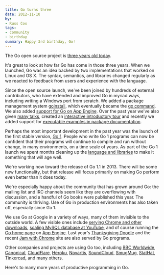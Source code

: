 ```yaml
---
title: Go turns three
date: 2012-11-10
by:
- Russ Cox
tags:
- community
- birthday
summary: Happy 3rd birthday, Go!
---
```



The Go open source project is
[three years old today](http://google-opensource.blogspot.com/2009/11/hey-ho-lets-go.html).

It's great to look at how far Go has come in those three years.
When we launched, Go was an idea backed by two implementations that worked on Linux and OS X.
The syntax, semantics, and libraries changed regularly as we reacted to feedback from users
and experience with the language.

Since the open source launch,
we've been joined by
hundreds of external contributors,
who have extended and improved Go in myriad ways,
including writing a Windows port from scratch.
We added a package management system
[goinstall](https://groups.google.com/d/msg/golang-nuts/8JFwR3ESjjI/cy7qZzN7Lw4J),
which eventually became the
[go command](/cmd/go/).
We also added
[support for Go on App Engine](https://blog.golang.org/2011/07/go-for-app-engine-is-now-generally.html).
Over the past year we've also given [many talks](/doc/#talks), created an [interactive introductory tour](/tour/)
and recently we added support for [executable examples in package documentation](/pkg/strings/#pkg-examples).

Perhaps the most important development in the past year
was the launch of the first stable version,
[Go 1](https://blog.golang.org/2012/03/go-version-1-is-released.html).
People who write Go 1 programs can now be confident that their programs will
continue to compile and run without change, in many environments,
on a time scale of years.
As part of the Go 1 launch we spent months cleaning up the
[language and libraries](/doc/go1.html)
to make it something that will age well.

We're working now toward the release of Go 1.1 in 2013. There will be some
new functionality, but that release will focus primarily on making Go perform
even better than it does today.

We're especially happy about the community that has grown around Go:
the mailing list and IRC channels seem like they are overflowing with discussion,
and a handful of Go books were published this year. The community is thriving.
Use of Go in production environments has also taken off, especially since Go 1.

We use Go at Google in a variety of ways, many of them invisible to the outside world.
A few visible ones include
[serving Chrome and other downloads](https://groups.google.com/d/msg/golang-nuts/BNUNbKSypE0/E4qSfpx9qI8J),
[scaling MySQL database at YouTube](http://code.google.com/p/vitess/),
and of course running the
[Go home page](/)
on [App Engine](https://developers.google.com/appengine/docs/go/overview).
Last year's
[Thanksgiving Doodle](https://blog.golang.org/2011/12/from-zero-to-go-launching-on-google.html)
and the recent
[Jam with Chrome](http://www.jamwithchrome.com/technology)
site are also served by Go programs.

Other companies and projects are using Go too, including
[BBC Worldwide](http://www.quora.com/Go-programming-language/Is-Google-Go-ready-for-production-use/answer/Kunal-Anand),
[Canonical](http://dave.cheney.net/wp-content/uploads/2012/08/august-go-meetup.pdf),
[CloudFlare](http://blog.cloudflare.com/go-at-cloudflare),
[Heroku](https://blog.golang.org/2011/04/go-at-heroku.html),
[Novartis](https://plus.google.com/114945221884326152379/posts/d1SVaqkRyTL),
[SoundCloud](http://backstage.soundcloud.com/2012/07/go-at-soundcloud/),
[SmugMug](http://sorcery.smugmug.com/2012/04/06/deriving-json-types-in-go/),
[StatHat](https://blog.golang.org/2011/12/building-stathat-with-go.html),
[Tinkercad](https://tinkercad.com/about/jobs),
and
[many others](/wiki/GoUsers).

Here's to many more years of productive programming in Go.
